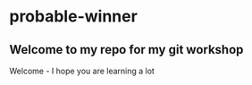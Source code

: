 # probable-winner

## Welcome to my repo for my git workshop


Welcome - I hope you are learning a lot 
